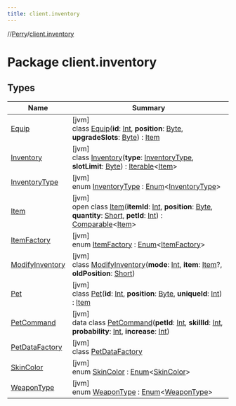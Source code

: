 ```yaml
---
title: client.inventory
---
```

//[Perry](../../index.html)/[client.inventory](index.html)



# Package client.inventory



## Types


| Name | Summary |
|---|---|
| [Equip](-equip/index.html) | [jvm]<br>class [Equip](-equip/index.html)(**id**: [Int](https://kotlinlang.org/api/latest/jvm/stdlib/kotlin/-int/index.html), **position**: [Byte](https://kotlinlang.org/api/latest/jvm/stdlib/kotlin/-byte/index.html), **upgradeSlots**: [Byte](https://kotlinlang.org/api/latest/jvm/stdlib/kotlin/-byte/index.html)) : [Item](-item/index.html) |
| [Inventory](-inventory/index.html) | [jvm]<br>class [Inventory](-inventory/index.html)(**type**: [InventoryType](-inventory-type/index.html), **slotLimit**: [Byte](https://kotlinlang.org/api/latest/jvm/stdlib/kotlin/-byte/index.html)) : [Iterable](https://kotlinlang.org/api/latest/jvm/stdlib/kotlin.collections/-iterable/index.html)<[Item](-item/index.html)> |
| [InventoryType](-inventory-type/index.html) | [jvm]<br>enum [InventoryType](-inventory-type/index.html) : [Enum](https://kotlinlang.org/api/latest/jvm/stdlib/kotlin/-enum/index.html)<[InventoryType](-inventory-type/index.html)> |
| [Item](-item/index.html) | [jvm]<br>open class [Item](-item/index.html)(**itemId**: [Int](https://kotlinlang.org/api/latest/jvm/stdlib/kotlin/-int/index.html), **position**: [Byte](https://kotlinlang.org/api/latest/jvm/stdlib/kotlin/-byte/index.html), **quantity**: [Short](https://kotlinlang.org/api/latest/jvm/stdlib/kotlin/-short/index.html), **petId**: [Int](https://kotlinlang.org/api/latest/jvm/stdlib/kotlin/-int/index.html)) : [Comparable](https://kotlinlang.org/api/latest/jvm/stdlib/kotlin/-comparable/index.html)<[Item](-item/index.html)> |
| [ItemFactory](-item-factory/index.html) | [jvm]<br>enum [ItemFactory](-item-factory/index.html) : [Enum](https://kotlinlang.org/api/latest/jvm/stdlib/kotlin/-enum/index.html)<[ItemFactory](-item-factory/index.html)> |
| [ModifyInventory](-modify-inventory/index.html) | [jvm]<br>class [ModifyInventory](-modify-inventory/index.html)(**mode**: [Int](https://kotlinlang.org/api/latest/jvm/stdlib/kotlin/-int/index.html), **item**: [Item](-item/index.html)?, **oldPosition**: [Short](https://kotlinlang.org/api/latest/jvm/stdlib/kotlin/-short/index.html)) |
| [Pet](-pet/index.html) | [jvm]<br>class [Pet](-pet/index.html)(**id**: [Int](https://kotlinlang.org/api/latest/jvm/stdlib/kotlin/-int/index.html), **position**: [Byte](https://kotlinlang.org/api/latest/jvm/stdlib/kotlin/-byte/index.html), **uniqueId**: [Int](https://kotlinlang.org/api/latest/jvm/stdlib/kotlin/-int/index.html)) : [Item](-item/index.html) |
| [PetCommand](-pet-command/index.html) | [jvm]<br>data class [PetCommand](-pet-command/index.html)(**petId**: [Int](https://kotlinlang.org/api/latest/jvm/stdlib/kotlin/-int/index.html), **skillId**: [Int](https://kotlinlang.org/api/latest/jvm/stdlib/kotlin/-int/index.html), **probability**: [Int](https://kotlinlang.org/api/latest/jvm/stdlib/kotlin/-int/index.html), **increase**: [Int](https://kotlinlang.org/api/latest/jvm/stdlib/kotlin/-int/index.html)) |
| [PetDataFactory](-pet-data-factory/index.html) | [jvm]<br>class [PetDataFactory](-pet-data-factory/index.html) |
| [SkinColor](-skin-color/index.html) | [jvm]<br>enum [SkinColor](-skin-color/index.html) : [Enum](https://kotlinlang.org/api/latest/jvm/stdlib/kotlin/-enum/index.html)<[SkinColor](-skin-color/index.html)> |
| [WeaponType](-weapon-type/index.html) | [jvm]<br>enum [WeaponType](-weapon-type/index.html) : [Enum](https://kotlinlang.org/api/latest/jvm/stdlib/kotlin/-enum/index.html)<[WeaponType](-weapon-type/index.html)> |

